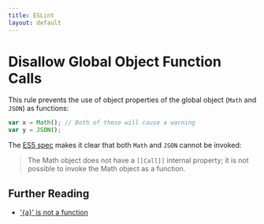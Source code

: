 ```yaml
---
title: ESLint
layout: default
---
```

# Disallow Global Object Function Calls

This rule prevents the use of object properties of the global object (`Math` and `JSON`) as functions:

```javascript
var x = Math(); // Both of these will cause a warning
var y = JSON();
```

The [ES5 spec](http://es5.github.io/#x15.8) makes it clear that both `Math` and `JSON` cannot be invoked:

> The Math object does not have a `[[Call]]` internal property; it is not possible to invoke the Math object as a function.

## Further Reading

* ['{a}' is not a function](http://jslinterrors.com/a-is-not-a-function/)
